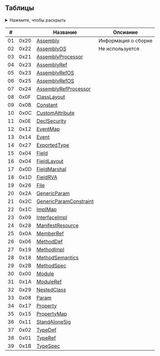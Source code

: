 ## Таблицы
<details>
   <summary>Нажмите, чтобы раскрыть</summary>
  
  - [ ] 0x00 Module 
  - [x] 0x01 TypeRef  
  - [ ] 0x02 TypeDef
  - [x] 0x03 -
  - [ ] 0x04 Field
  - [x] 0x05 -
  - [ ] 0x06 MethodDef
  - [x] 0x07 -
  - [ ] 0x08 Param
  - [ ] 0x09 InterfaceImpl
  - [ ] 0x0A MemberRef
  - [ ] 0x0B Constant
  - [ ] 0x0C CustomAttribute
  - [ ] 0x0D FieldMarshal
  - [ ] 0x0E DeclSecurity
  - [ ] 0x0F ClassLayout
  - [ ] 0x10 FieldLayout
  - [ ] 0x11 StandAloneSig
  - [ ] 0x12 EventMap
  - [x] 0x13 -
  - [ ] 0x14 Event
  - [ ] 0x15 PropertyMap
  - [ ] 0x16 -
  - [ ] 0x17 Property
  - [ ] 0x18 MethodSemantics
  - [ ] 0x19 MethodImpl
  - [ ] 0x1A ModuleRef
  - [ ] 0x1B TypeSpec
  - [ ] 0x1C ImplMap
  - [ ] 0x1D FieldRVA
  - [x] 0x1E -
  - [x] 0x1F -
  - [x] 0x20 Assembly
  - [ ] 0x21 AssemblyProcessor
  - [x] 0x22 AssemblyOS
  - [ ] 0x23 AssemblyRef
  - [ ] 0x24 AssemblyRefProcessor
  - [ ] 0x25 AssemblyRefOS
  - [ ] 0x26 File
  - [ ] 0x27 ExportedType
  - [ ] 0x28 ManifestResource
  - [ ] 0x29 NestedClass
  - [ ] 0x2A GenericParam
  - [ ] 0x2B MethodSpec
  - [ ] 0x2C GenericParamConstraint
</details>


|# |    | Название                                |Опсиание            |
|--|----|-----------------------------------------|--------------------|
|01|0x20|[Assembly](Assembly.md)                  |Информация о сборке |
|02|0x22|[AssemblyOS](AssemblyOS.md)              |Не используется     |
|03|0x21|[AssemblyProcessor](AssemblyProcessor.md)|                    |
|04|0x23|[AssemblyRef](http://)            |                    |
|05|0x23|[AssemblyRefOS](http://)          |                    |
|06|0x25|[AssemblyRefOS](http://)          |                    |
|07|0x24|[AssemblyRefProcessor](http://)   |                    |
|08|0x0F|[ClassLayout](http://)            |                    |
|09|0x0B|[Constant](http://)               |                    |
|10|0x0C|[CustomAttribute](http://)        |                    |
|11|0x0E|[DeclSecurity](http://)           |                    |
|12|0x12|[EventMap](http://)               |                    |
|13|0x14|[Event](http://)                  |                    |
|14|0x27|[ExportedType](http://)           |                    |
|15|0x04|[Field](http://)                  |                    |
|16|0x04|[FieldLayout](http://)            |                    |
|17|0x0D|[FieldMarshal](http://)           |                    |
|18|0x1D|[FieldRVA](http://)               |                    |
|19|0x26|[File](http://)                   |                    |
|20|0x2A|[GenericParam](http://)           |                    |
|21|0x2C|[GenericParamConstraint](http://) |                    |
|22|0x1C|[ImplMap](http://)                |                    |
|23|0x09|[InterfaceImpl](http://)          |                    |
|24|0x28|[ManifestResource](http://)       |                    |
|25|0x0A|[MemberRef](http://)              |                    |
|26|0x06|[MethodDef](http://)              |                    |
|27|0x19|[MethodImpl](http://)             |                    |
|28|0x18|[MethodSemantics](http://)        |                    |
|29|0x2B|[MethodSpec](http://)             |                    |
|30|0x00|[Module](http://)                 |                    |
|31|0x1A|[ModuleRef](http://)              |                    |
|32|0x29|[NestedClass](http://)            |                    |
|33|0x08|[Param](http://)                  |                    |
|34|0x17|[Property](http://)               |                    |
|35|0x15|[PropertyMap](http://)            |                    |
|36|0x11|[StandAloneSig](http://)          |                    |
|37|0x02|[TypeDef](http://)                |                    |
|38|0x01|[TypeRef](http://)                |                    |
|39|0x1B|[TypeSpec](http://)               |                    |
